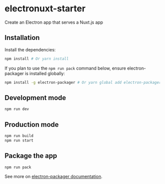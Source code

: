 # electronuxt-starter
Create an Electron app that serves a Nuxt.js app

## Installation

Install the dependencies:
```bash
npm install # Or yarn install
```

If you plan to use the `npm run pack` command below, ensure electron-packager is installed globally:
```bash
npm install -g electron-packager # Or yarn global add electron-packager
```

## Development mode

```bash
npm run dev
```

## Production mode

```bash
npm run build
npm run start
```

## Package the app

```bash
npm run pack
```

See more on [electron-packager documentation](https://github.com/electron-userland/electron-packager).
